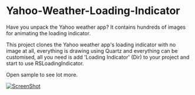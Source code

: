 Yahoo-Weather-Loading-Indicator
===============================
Have you unpack the Yahoo weather app? It contains hundreds of images for animating the loading indicator.

This project clones the Yahoo weather app's loading indicator with no image at all, everything is drawing using Quartz and everything can be customised, all you need is add 'Loading Indicator' (Dir) to your project and start to use RSLoadingIndicator.

Open sample to see lot more.

[![ScreenShot](https://raw.github.com/GabLeRoux/WebMole/master/ressources/WebMole_Youtube_Video.png)](http://player.youku.com/player.php/sid/XNTc4MDQ5MzEy/v.swf)

